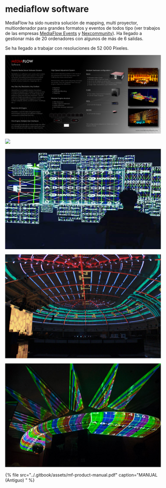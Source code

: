 # mediaflow software

MediaFlow ha sido nuestra solución de mapping, multi proyector, multiordenador para grandes formatos y eventos de todos tipo \(ver trabajos de las empresas [MediaFlow Events](../timeline/mediaflow-events-sl/works.md) y [Nexcommunity](../timeline/nexcommunity-sl/works.md)\). Ha llegado a gestionar más de 20 ordenadores con algunos de más de 6 salidas.

Se ha llegado a trabajar con resoluciones de 52 000 Píxeles.

![](../.gitbook/assets/mf-com-overview-face-a.jpg)

![](../.gitbook/assets/mf-com-setups.jpg)

![](../.gitbook/assets/mf-product-mediaflow-software-1-.jpg)

![](../.gitbook/assets/mf-2013-03-br-dome-world-trade-center.jpg)

![](../.gitbook/assets/mf-product-software-lupa.jpg)

{% file src="../.gitbook/assets/mf-product-manual.pdf" caption="MANUAL \(Antiguo\) " %}

